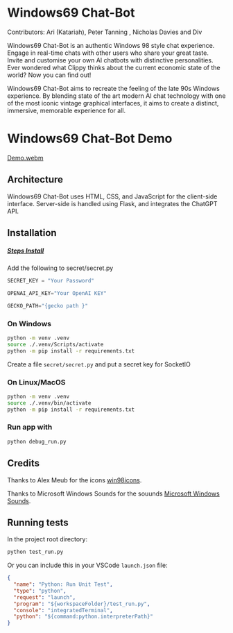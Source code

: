 # Windows69 Chat-Bot

Contributors:
Ari (Katariah), Peter Tanning , Nicholas Davies and  Div 

Windows69 Chat-Bot is an authentic Windows 98 style chat experience. Engage in real-time chats with other users who share your great taste. Invite and customise your own AI chatbots with distinctive personalities. Ever wondered what Clippy thinks about the current economic state of the world? Now you can find out!

Windows69 Chat-Bot aims to recreate the feeling of the late 90s Windows experience. By blending state of the art modern AI chat technology with one of the most iconic vintage graphical interfaces, it aims to create a distinct, immersive, memorable experience for all.

# Windows69 Chat-Bot Demo 

[Demo.webm](https://github.com/CITS3403GroupProject/Windows69-Chatbot/assets/70004128/da4fde14-1f74-4733-a7ff-f946fbaa3ecb)


## Architecture

Windows69 Chat-Bot uses HTML, CSS, and JavaScript for the client-side interface. Server-side is handled using Flask, and integrates the ChatGPT API.

## Installation
##### [Steps Install](https://dbprassan12.github.io/CITS3403-Agile-Web-Development-Exam/)

Add the following to secret/secret.py

```python
SECRET_KEY = "Your Password"

OPENAI_API_KEY="Your OpenAI KEY"

GECKO_PATH="{gecko path }"
```

### On Windows

```bash
python -m venv .venv
source ./.venv/Scripts/activate
python -m pip install -r requirements.txt
```

Create a file `secret/secret.py` and put a secret key for SocketIO
### On Linux/MacOS

```bash
python -m venv .venv
source ./.venv/bin/activate
python -m pip install -r requirements.txt
```

### Run app with

```bash
python debug_run.py
```

## Credits

Thanks to Alex Meub for the icons [win98icons](https://win98icons.alexmeub.com/).

Thanks to Microsoft Windows Sounds for the souunds [ Microsoft Windows Sounds](https://www.youtube.com/@microsoftwindowssounds2487).

## Running tests

In the project root directory:

```bash
python test_run.py
```

Or you can include this in your VSCode `launch.json` file:

```json
{
  "name": "Python: Run Unit Test",
  "type": "python",
  "request": "launch",
  "program": "${workspaceFolder}/test_run.py",
  "console": "integratedTerminal",
  "python": "${command:python.interpreterPath}"
}
```

